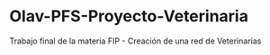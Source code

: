 # Olav-PFS-Proyecto-Veterinaria
Trabajo final de la materia FIP - Creación de una red de Veterinarias

